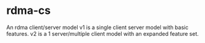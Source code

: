 # rdma-cs
An rdma client/server model
v1 is a single client server model with basic features.
v2 is a 1 server/multiple client model with an expanded feature set.
